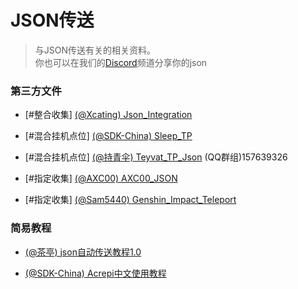 # JSON传送

> 与JSON传送有关的相关资料。    
你也可以在我们的[Discord](https://discord.com/channels/1026295403282436097/1064953611056058479)频道分享你的json

### 第三方文件

- [#整合收集] [ (@Xcating) Json_Integration](https://github.com/Xcating/Json_Integration)

- [#混合挂机点位] [ (@SDK-China) Sleep_TP](https://wwzb.lanzouf.com/invXS0lwy0yh)

- [#混合挂机点位] [ (@持青伞) Teyvat_TP_Json](https://github.com/chiqingsan/Teyvat_TP_Json) (QQ群组)157639326

- [#指定收集]  [ (@AXC00) AXC00_JSON](https://github.com/AXC00/json)

- [#指定收集] [ (@Sam5440) Genshin_Impact_Teleport](https://github.com/Sam5440/Genshin_Impact_Teleport)


### 简易教程

- [ (@茶亭) json自动传送教程1.0](https://docs.qq.com/doc/DTFFHRXRlTWZ6ZFhh)

- [ (@SDK-China) Acrepi中文使用教程](https://kdocs.cn/l/clbwQmVi3djK)